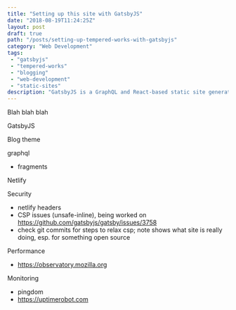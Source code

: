 ```yaml
---
title: "Setting up this site with GatsbyJS"
date: "2018-08-19T11:24:25Z"
layout: post
draft: true
path: "/posts/setting-up-tempered-works-with-gatsbyjs"
category: "Web Development"
tags:
 - "gatsbyjs"
 - "tempered-works"
 - "blogging"
 - "web-development"
 - "static-sites"
description: "GatsbyJS is a GraphQL and React-based static site generator, that aims to produce really fast sites. I was intrigued and needed to set up tempered.works.?"
---
```


Blah blah blah

GatsbyJS

Blog theme

graphql
- fragments

Netlify

Security
- netlify headers
- CSP issues (unsafe-inline), being worked on https://github.com/gatsbyjs/gatsby/issues/3758
- check git commits for steps to relax csp; note shows what site is really doing, esp. for something open source

Performance
- https://observatory.mozilla.org

Monitoring
- pingdom
- https://uptimerobot.com
